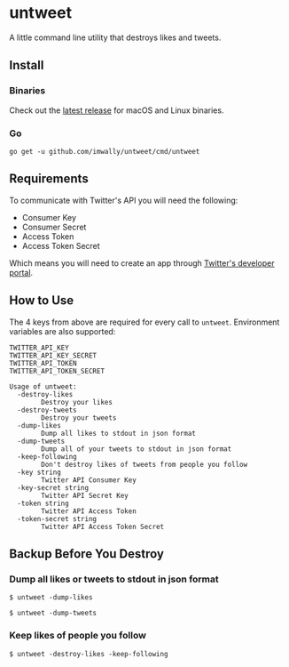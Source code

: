 # untweet

A little command line utility that destroys likes and tweets.

## Install

### Binaries

Check out the [latest
release](https://github.com/imwally/untweet/releases/latest) for macOS
and Linux binaries.

### Go

`go get -u github.com/imwally/untweet/cmd/untweet`

## Requirements

To communicate with Twitter's API you will need the following:

- Consumer Key
- Consumer Secret
- Access Token
- Access Token Secret

Which means you will need to create an app through [Twitter's developer
portal](https://developer.twitter.com/en/docs/basics/getting-started).

## How to Use

The 4 keys from above are required for every call to
`untweet`. Environment variables are also supported:

```
TWITTER_API_KEY
TWITTER_API_KEY_SECRET
TWITTER_API_TOKEN
TWITTER_API_TOKEN_SECRET
```

```
Usage of untweet:
  -destroy-likes
    	Destroy your likes
  -destroy-tweets
    	Destroy your tweets
  -dump-likes
    	Dump all likes to stdout in json format
  -dump-tweets
    	Dump all of your tweets to stdout in json format
  -keep-following
    	Don't destroy likes of tweets from people you follow
  -key string
    	Twitter API Consumer Key
  -key-secret string
    	Twitter API Secret Key
  -token string
    	Twitter API Access Token
  -token-secret string
    	Twitter API Access Token Secret
```

## Backup Before You Destroy

### Dump all likes or tweets to stdout in json format

```
$ untweet -dump-likes
```

```
$ untweet -dump-tweets
```

### Keep likes of people you follow

```
$ untweet -destroy-likes -keep-following
```
